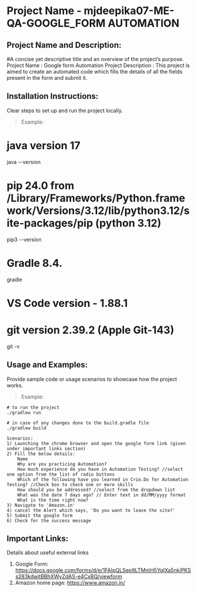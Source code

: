# Project Name - mjdeepika07-ME-QA-GOOGLE_FORM AUTOMATION

## Project Name and Description:
#A concise yet descriptive title and an overview of the project’s purpose.
Project Name : Google form Automation
Project Description : This project is aimed to create an automated code which fills the details of all the fields 
present in the form and submit it.

## Installation Instructions:
Clear steps to set up and run the project locally.
> Example:

# java version 17
java --version

# pip 24.0 from /Library/Frameworks/Python.framework/Versions/3.12/lib/python3.12/site-packages/pip (python 3.12)
pip3 --version

# Gradle 8.4.
gradle

# VS Code version - 1.88.1

# git version 2.39.2 (Apple Git-143)
git -v

## Usage and Examples:
Provide sample code or usage scenarios to showcase how the project works.
> Example:
```
# to run the project
./gradlew run

# in case of any changes done to the build.gradle file
./gradlew build

Scenarios:
1) Launching the chrome browser and open the google form link (given under important links section)
2) Fill the below details: 
    Name
    Why are you practicing Automation?
    How much experience do you have in Automation Testing? //select one option from the list of radio buttons
    Which of the following have you learned in Crio.Do for Automation Testing? //Check box to check one or more skills
    How should you be addressed? //select from the dropdown list
    What was the date 7 days ago? // Enter text in dd/MM/yyyy format
    What is the time right now?
3) Navigate to 'Amazon.in' 
4) cancel the Alert which says, 'Do you want to leave the site?'
5) Submit the google form
6) Check for the success message

```

## Important Links:
Details about useful external links
1) Google Form: https://docs.google.com/forms/d/e/1FAIpQLSep9LTMntH5YqIXa5nkiPKSs283kdwitBBhXWyZdAS-e4CxBQ/viewform
2) Amazon home page: https://www.amazon.in/



 

